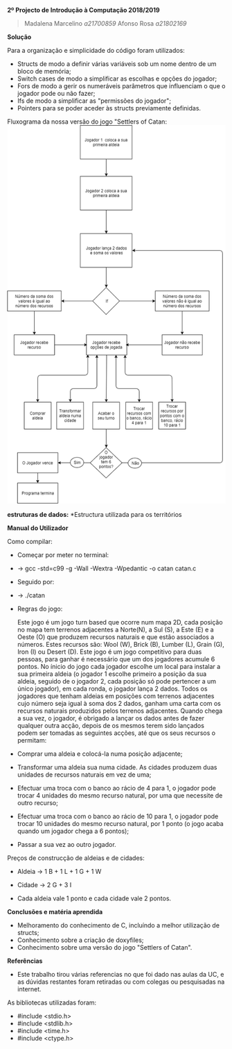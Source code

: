 ﻿**2º Projecto de Introdução à Computação 2018/2019**

> Madalena Marcelino *a21700859*
> Afonso Rosa *a21802169*

**Solução**

Para a organização e simplicidade do código foram utilizados:
* Structs de modo a definir várias variáveis sob um nome dentro de um bloco de memória;
* Switch cases de modo a simplificar as escolhas e opções do jogador;
* Fors de modo a gerir os numeráveis parâmetros que influenciam o que o jogador pode ou não fazer;  
* Ifs de modo a simplificar as "permissões do jogador";
* Pointers para se poder aceder às structs previamente definidas. 

Fluxograma da nossa versão do jogo "Settlers of Catan:
![Fluxograma](fluxograma.png)


**estruturas de dados:**
*Estructura utilizada para os territórios


**Manual do Utilizador**

Como compilar:
* Começar por meter no terminal:
* -> gcc -std=c99 -g -Wall -Wextra -Wpedantic -o catan catan.c 
* Seguido por:
* -> ./catan

* Regras do jogo:

	Este jogo é um jogo turn based que ocorre num mapa 2D, cada 
posição no mapa tem terrenos 
adjacentes a Norte(N), a Sul (S), a Este 
(E) e a Oeste (O) que produzem recursos naturais e que estão associados 
a números. Estes recursos são: Wool (W), Brick (B), Lumber (L), Grain 
(G), Iron (I) ou Desert (D). 
	Este jogo é um jogo competitivo para duas pessoas, para ganhar é 
necessário que um dos jogadores acumule 6 pontos.
	No ínicio do jogo cada jogador escolhe um local para instalar a 
sua primeira aldeia (o jogador 1 escolhe primeiro a posição da sua 
aldeia, seguido de o jogador 2, cada posição só pode pertencer a um 
único jogador), em cada ronda, o jogador lança 2 dados. Todos os 
jogadores que tenham aldeias em posições com terrenos adjacentes cujo 
número seja igual à soma dos 2 dados, ganham uma carta com os recursos 
naturais produzidos pelos terrenos adjacentes.
	Quando chega a sua vez, o jogador, é obrigado a lançar os dados 
antes de fazer qualquer outra acção, depois de os mesmos terem sido 
lançados podem ser tomadas as seguintes acções, até que os seus recursos o permitam:

* Comprar uma aldeia e colocá-la numa posição adjacente;
* Transformar uma aldeia sua numa cidade. As cidades produzem duas 
unidades de recursos naturais em vez de uma;
* Efectuar uma troca com o banco ao rácio de 4 para 1, o jogador pode 
trocar 4 unidades do mesmo recurso natural, por uma que necessite de 
outro recurso;
* Efectuar uma troca com o banco ao rácio de 10 para 1, o jogador pode 
trocar 10 unidades do mesmo recurso natural, por 1 ponto (o jogo 
acaba quando um jogador chega a 6 pontos);
* Passar a sua vez ao outro jogador. 

Preços de construcção de aldeias e de cidades:

* Aldeia -> 1 B  +  1 L  +  1 G  +  1 W
* Cidade -> 2 G  +  3 I

* Cada aldeia vale 1 ponto e cada cidade vale 2 pontos. 


**Conclusões e matéria aprendida**

* Melhoramento do conhecimento de C, incluíndo a melhor utilização de structs;
* Conhecimento sobre a criação de doxyfiles;
* Conhecimento sobre uma versão do jogo "Settlers of Catan".


**Referências**

* Este trabalho tirou várias referencias no que foi dado nas aulas da 
UC, e as dúvidas restantes foram retiradas ou com colegas ou pesquisadas 
na internet.

As bibliotecas utilizadas foram: 
* #include <stdio.h>
* #include <stdlib.h>
* #include <time.h>
* #include <ctype.h>


